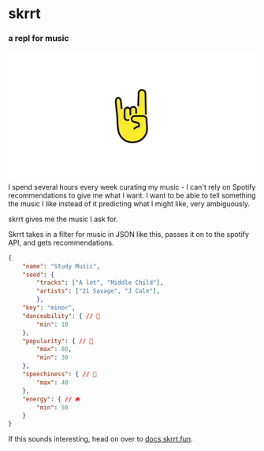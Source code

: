 # skrrt
### a repl for music
![logo](public/meta.png)
I spend several hours every week curating my music - I can't rely on Spotify recommendations to give me what I want. I want to be able to tell something the music I like instead of it predicting what I might like, very ambiguously.

skrrt gives me the music I ask for.

Skrrt takes in a filter for music in JSON like this, passes it on to the spotify API, and gets recommendations.
```json
{
    "name": "Study Music",
    "seed": {
		"tracks": ["A lot", "Middle Child"],
	    "artists": ["21 Savage", "J Cole"],
		},
    "key": "minor",
    "danceability": { // 💃
        "min": 10
    },
    "popularity": { // 👀
        "max": 80,
        "min": 30
    },
    "speechiness": { // 🎤
        "max": 40
    },
    "energy": { // 🔥
        "min": 50
    }
}
```

If this sounds interesting, head on over to [docs.skrrt.fun](https://docs.skrrt.fun).